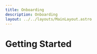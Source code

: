 ```yaml
---
title: Onboarding
description: Onboarding
layout: ../../layouts/MainLayout.astro
---
```


# Getting Started
